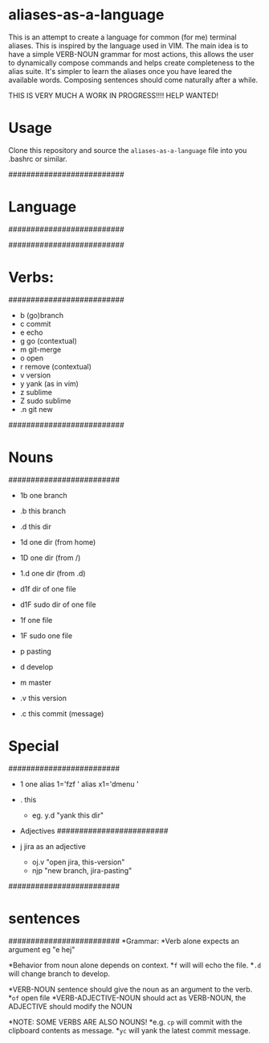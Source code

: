# aliases-as-a-language

This is an attempt to create a language for common (for me) terminal aliases. This is inspired by the language used in VIM. The main idea is to have a simple VERB-NOUN grammar for most actions, this allows the user to dynamically compose commands and helps create completeness to the alias suite. It's simpler to learn the aliases once you have leared the available words. Composing sentences should come naturally after a while.

THIS IS VERY MUCH A WORK IN PROGRESS!!!!
HELP WANTED!


# Usage
Clone this repository and source the `aliases-as-a-language` file into you .bashrc or similar.



##########################
# Language
##########################


##########################
# Verbs:
##########################
* b		(go)branch
* c     commit
* e		echo
* g		go (contextual)
* m     git-merge
* o     open
* r     remove (contextual)
* v 	version
* y     yank (as in vim)
* z     sublime
* Z     sudo sublime
* .n    git new


##########################
# Nouns
#########################
* 1b	one branch
* .b	this branch

* .d	this dir
* 1d	one dir (from home)
* 1D	one dir (from /)
* 1.d	one dir (from .d)
* d1f	dir of one file
* d1F	sudo dir of one file

* 1f 	one file
* 1F 	sudo one file

* p     pasting

* d    develop
* m    master
* .v    this version
* .c    this commit (message)

# Special
#########################
* 1     one
alias 1='fzf '
alias x1='dmenu '

* .     this
	* eg. y.d "yank this dir"

* Adjectives
#########################
* j 	jira as an adjective
	* oj.v     "open jira, this-version"
	* njp      "new branch, jira-pasting"




#########################
# sentences
#########################
*Grammar:
*Verb alone expects an argument eg "e hej"

*Behavior from noun alone depends on context. 
	*`f` will will echo the file. 
	*`.d` will change branch to develop.

*VERB-NOUN sentence should give the noun as an argument to the verb. 
	*`of` open file
*VERB-ADJECTIVE-NOUN should act as VERB-NOUN, the ADJECTIVE should modify the NOUN

*NOTE: SOME VERBS ARE ALSO NOUNS! 
	*e.g. `cp` will commit with the clipboard contents as message. 
	*`yc` will yank the latest commit message. 
